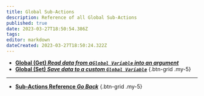 ```yaml
---
title: Global Sub-Actions
description: Reference of all Global Sub-Actions
published: true
date: 2023-03-27T18:50:54.386Z
tags: 
editor: markdown
dateCreated: 2023-03-27T18:50:24.322Z
---
```


* [<i class="mdi mdi-earth primary--text"></i> **Global (Get) *Read data from a`Global Variable` into an argument***](/Sub-Actions/Globals/Get-Global-Variable)
* [<i class="mdi mdi-earth primary--text"></i> **Global (Set) *Save data to a custom `Global Variable`***](/Sub-Actions/Globals/Set-Global-Variable)
{.btn-grid .my-5}

---

- [<i class="mdi mdi-chevron-left"></i>**Sub-Actions Reference *Go Back***](/Sub-Actions)
{.btn-grid .my-5}